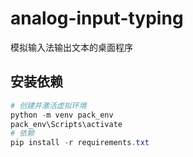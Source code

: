 # analog-input-typing
模拟输入法输出文本的桌面程序


## 安装依赖
```powershell
# 创建并激活虚拟环境
python -m venv pack_env
pack_env\Scripts\activate
# 依赖
pip install -r requirements.txt
```
